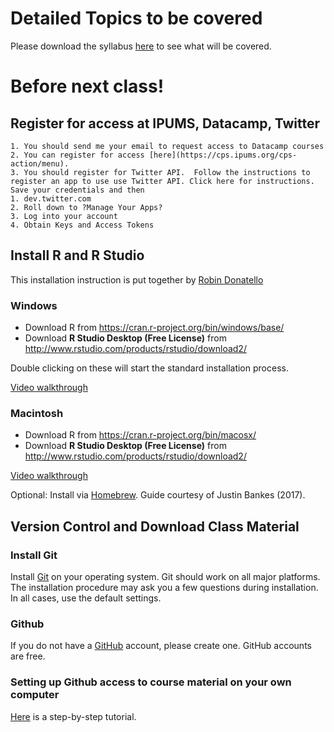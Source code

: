 # Detailed Topics to be covered

Please download the syllabus [here](../syllabus/syllabus.pdf) to see what will be covered.

# Before next class!

## Register for access at IPUMS, Datacamp, Twitter

    1. You should send me your email to request access to Datacamp courses
    2. You can register for access [here](https://cps.ipums.org/cps-action/menu).
    3. You should register for Twitter API.  Follow the instructions to register an app to use use Twitter API. Click here for instructions. Save your credentials and then
	1. dev.twitter.com
	2. Roll down to ?Manage Your Apps?
	3. Log into your account
	4. Obtain Keys and Access Tokens

## Install R and R Studio

This installation instruction is put together by [Robin Donatello](https://norcalbiostat.netlify.com/)

### Windows

* Download R from https://cran.r-project.org/bin/windows/base/ 
* Download **R Studio Desktop (Free License)** from http://www.rstudio.com/products/rstudio/download2/

Double clicking on these will start the standard installation process.

[Video walkthrough](http://www.youtube.com/watch?v=Ohnk9hcxf9M)

### Macintosh 

* Download R from https://cran.r-project.org/bin/macosx/
* Download **R Studio Desktop (Free License)** from http://www.rstudio.com/products/rstudio/download2/

[Video walkthrough](http://www.youtube.com/watch?v=uxuuWXU-7UQ)

Optional: Install via [Homebrew](http://datascience.csuchico.edu/materials/install_r_with_homebrew.md). Guide courtesy of Justin Bankes (2017).


## Version Control and Download Class Material

### Install Git

Install [Git](https://git-scm.com/downloads) on your operating system. Git should work on all major platforms. The installation procedure may ask you a few questions during installation. In all cases, use the default settings.

### Github

If you do not have a [GitHub](https://github.com) account, please create one. GitHub accounts are free.

### Setting up Github access to course material on your own computer

[Here](../lecture/tutorial_github.html) is a step-by-step tutorial. 
